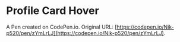 # Profile Card Hover

A Pen created on CodePen.io. Original URL: [https://codepen.io/Nik-p520/pen/zYmLrLJ](https://codepen.io/Nik-p520/pen/zYmLrLJ).

